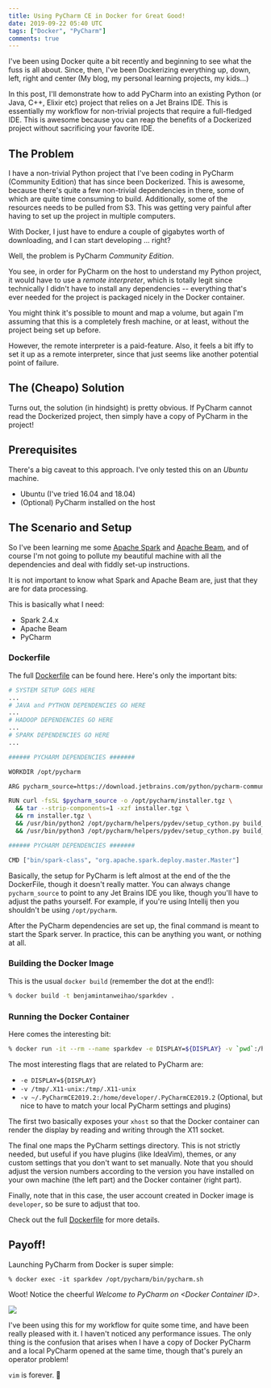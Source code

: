 ```yaml
---
title: Using PyCharm CE in Docker for Great Good!
date: 2019-09-22 05:40 UTC
tags: ["Docker", "PyCharm"]
comments: true
---
```



I've been using Docker quite a bit recently and beginning to see what the fuss is all about. Since, then, I've been Dockerizing everything up, down, left, right and center (My blog, my personal learning projects, my kids...)

In this post, I'll demonstrate how to add PyCharm into an existing Python (or Java, C++, Elixir etc) project that relies on a Jet Brains IDE. This is essentially my workflow for non-trivial projects that require a full-fledged IDE. This is awesome because you can reap the benefits of a Dockerized project without sacrificing your favorite IDE. 

## The Problem

I have a non-trivial Python project that I've been coding in PyCharm (Community Edition) that has since been Dockerized. This is awesome, because there's quite a few non-trivial dependencies in there, some of which are quite time consuming to build. Additionally, some of the resources needs to be pulled from S3. This was getting very painful after having to set up the project in multiple computers.

With Docker, I just have to endure a couple of gigabytes worth of downloading, and I can start developing ... right?

Well, the problem is PyCharm _Community Edition_. 

You see, in order for PyCharm on the host to understand my Python project, it would have to use a _remote interpreter_, which is totally legit since technically I didn't have to install any dependencies -- everything that's ever needed for the project is packaged nicely in the Docker container.

You might think it's possible to mount and map a volume, but again I'm assuming that this is a completely fresh machine, or at least, without the project being set up before. 

However, the remote interpreter is a paid-feature. Also, it feels a bit iffy to set it up as a remote interpreter, since that just seems like another potential point of failure. 

## The (Cheapo) Solution

Turns out, the solution (in hindsight) is pretty obvious. If PyCharm cannot read the Dockerized project, then simply have a copy of PyCharm in the project!

## Prerequisites

There's a big caveat to this approach. I've only tested this on an _Ubuntu_ machine. 

* Ubuntu (I've tried 16.04 and 18.04)
* (Optional) PyCharm installed on the host

## The Scenario and Setup

So I've been learning me some [Apache Spark](https://spark.apache.org/) and [Apache Beam](https://beam.apache.org/), and of course I'm not going to pollute my beautiful machine with all the dependencies and deal with fiddly set-up instructions. 

It is not important to know what Spark and Apache Beam are, just that they are for data processing.

This is basically what I need:

* Spark 2.4.x
* Apache Beam
* PyCharm

### Dockerfile

The full [Dockerfile](https://gist.github.com/benjamintanweihao/29c85fcd598cc7ccab4c9b3baba3f96f) can be found here. Here's only the important bits:

```bash
# SYSTEM SETUP GOES HERE
...
# JAVA and PYTHON DEPENDENCIES GO HERE
...
# HADOOP DEPENDENCIES GO HERE
...
# SPARK DEPENDENCIES GO HERE
...

###### PYCHARM DEPENDENCIES #######

WORKDIR /opt/pycharm

ARG pycharm_source=https://download.jetbrains.com/python/pycharm-community-192.6603.24.tar.gz

RUN curl -fsSL $pycharm_source -o /opt/pycharm/installer.tgz \
  && tar --strip-components=1 -xzf installer.tgz \
  && rm installer.tgz \
  && /usr/bin/python2 /opt/pycharm/helpers/pydev/setup_cython.py build_ext --inplace \
  && /usr/bin/python3 /opt/pycharm/helpers/pydev/setup_cython.py build_ext --inplace

###### PYCHARM DEPENDENCIES #######

CMD ["bin/spark-class", "org.apache.spark.deploy.master.Master"]
```

Basically, the setup for PyCharm is left almost at the end of the the DockerFile, though it doesn't really matter. You can always change `pycharm_source` to point to any Jet Brains IDE you like, though you'll have to adjust the paths yourself. For example, if you're using Intellij then you shouldn't be using `/opt/pycharm`.

After the PyCharm dependencies are set up, the final command is meant to start the Spark server. In practice, this can be anything you want, or nothing at all.

### Building the Docker Image

This is the usual `docker build` (remember the dot at the end!):

```bash
% docker build -t benjamintanweihao/sparkdev .
```

### Running the Docker Container

Here comes the interesting bit:
 
 ```bash 
% docker run -it --rm --name sparkdev -e DISPLAY=${DISPLAY} -v `pwd`:/home/developer/ -v /tmp/.X11-unix:/tmp/.X11-unix -v ~/.PyCharmCE2019.2:/home/developer/.PyCharmCE2019.2 -p 4040:4040 benjamintanweihao/sparkdev
```

The most interesting flags that are related to PyCharm are:

* `-e DISPLAY=${DISPLAY}`
* `-v /tmp/.X11-unix:/tmp/.X11-unix`
* `-v ~/.PyCharmCE2019.2:/home/developer/.PyCharmCE2019.2` (Optional, but nice to have to match your local PyCharm settings and plugins)

The first two basically exposes your `xhost` so that the Docker container can render the display by reading and writing through the X11 socket. 

The final one maps the PyCharm settings directory. This is not strictly needed, but useful if you have plugins (like IdeaVim), themes, or any custom settings that you don't want to set manually. Note that you should adjust the version numbers according to the version you have installed on your own machine (the left part) and the Docker container (right part). 

Finally, note that in this case, the user account created in Docker image is `developer`, so be sure to adjust that too. 

Check out the full [Dockerfile](https://gist.github.com/benjamintanweihao/29c85fcd598cc7ccab4c9b3baba3f96f) for more details.

## Payoff!

Launching PyCharm from Docker is super simple:

```
% docker exec -it sparkdev /opt/pycharm/bin/pycharm.sh
```

Woot! Notice the cheerful _Welcome to PyCharm on \<Docker Container ID\>_.

![](https://i.imgur.com/URybli3.png)

I've been using this for my workflow for quite some time, and have been really pleased with it. I haven't noticed any performance issues. The only thing is the confusion that arises when I have a copy of Docker PyCharm and a local PyCharm opened at the same time, though that's purely an operator problem!

`vim` is forever.  🤘


